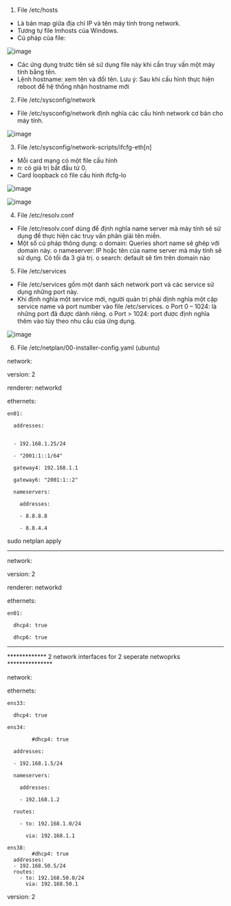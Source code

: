 1. File /etc/hosts

-	Là bản map giữa địa chỉ IP và tên máy tính trong network.
-	Tương tự file lmhosts của Windows.
-	Cú pháp của file:

![image](https://github.com/vulonggg/Documents/assets/167597317/f7e96f88-d321-457f-a915-c674b69c49a3)

-	Các ứng dụng trước tiên sẽ sử dụng file này khi cần truy vấn một máy tính bằng tên.
-	Lệnh hostname: xem tên và đổi tên. 
Lưu ý: Sau khi cấu hình thực hiện reboot để hệ thống nhận hostname mới



2. File /etc/sysconfig/network

-	File /etc/sysconfig/network định nghĩa các cấu hình network cơ bản cho máy tính.

![image](https://github.com/vulonggg/Documents/assets/167597317/21c380d1-98f2-47d3-bafb-f69c87beb30e)


3. File /etc/sysconfig/network-scripts/ifcfg-eth[n]

-	Mỗi card mạng có một file cấu hình
-	n: có giá trị bắt đầu từ 0.
-	Card loopback có file cấu hình ifcfg-lo

![image](https://github.com/vulonggg/Documents/assets/167597317/5397f9af-67de-4eed-9ea2-2f80182f6255)

![image](https://github.com/vulonggg/Documents/assets/167597317/0714a71b-f05d-453a-ae0c-81bc451d2fdd)



4. File /etc/resolv.conf

-	File /etc/resolv.conf dùng để định nghĩa name server mà máy tính sẽ sử dụng để thực hiện các truy vấn phân giải tên miền.
-	Một số cú pháp thông dụng:
o	domain: Queries short name sẽ ghép với domain này.
o	nameserver: IP hoặc tên của name server mà máy tính sẽ sử dụng. Có tối đa 3 giá trị.
o	search: default sẽ tìm trên domain nào


5. File /etc/services
   
-	File /etc/services gồm một danh sách network port và các service sử dụng những port này.
-	Khi định nghĩa một service mới, người quản trị phải định nghĩa một cặp service name và port number vào file /etc/services.
o	Port 0 – 1024: là những port đã được dành riêng.
o	Port > 1024: port được định nghĩa thêm vào tùy theo nhu cầu của ứng dụng.

![image](https://github.com/vulonggg/Documents/assets/167597317/fd71592b-fb8c-454c-8cbf-2f3d007092ea)





6. File /etc/netplan/00-installer-config.yaml (ubuntu)

network:

  version: 2
  
  
  renderer: networkd
  
  ethernets:
    
    en01:
 
      addresses:
    
  
      - 192.168.1.25/24
  
      - "2001:1::1/64"

      gateway4: 192.168.1.1
  
      gateway6: "2001:1::2"
   
      nameservers:
    
        addresses:
     
        - 8.8.8.8
  
        - 8.8.4.4


sudo netplan apply



------------------------------------



network:
  
  version: 2
 
  renderer: networkd
 
  ethernets:
  
    en01:
  
      dhcp4: true
 
      dhcp6: true




-----------------------------------




************* 2 network interfaces for 2 seperate netwoprks ***************

network:
 
  ethernets:
  
    ens33:
    
      dhcp4: true
  
    ens34:
         
            #dhcp4: true
    
      addresses:
    
      - 192.168.1.5/24
   
      nameservers:
   
        addresses:
   
        - 192.168.1.2
   
      routes:
   
        - to: 192.168.1.0/24
  
          via: 192.168.1.1

    ens38:
            #dhcp4: true
      addresses:
      - 192.168.50.5/24
      routes:
        - to: 192.168.50.0/24
          via: 192.168.50.1
  version: 2




